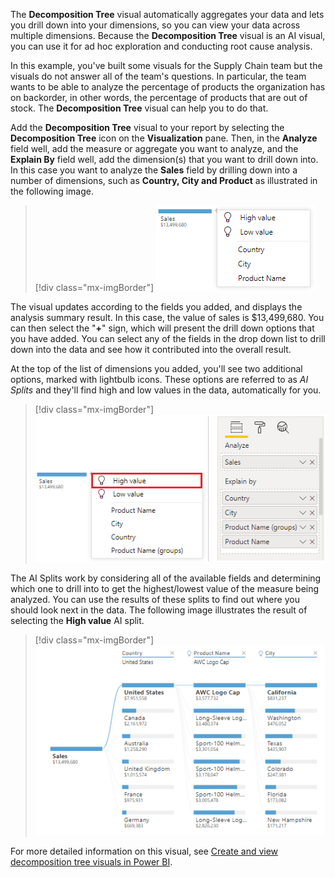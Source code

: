 The **Decomposition Tree** visual automatically aggregates your data and lets you drill down into your dimensions, so you can view your data across multiple dimensions. Because the **Decomposition Tree** visual is an AI visual, you can use it for ad hoc exploration and conducting root cause analysis.

In this example, you've built some visuals for the Supply Chain team but the visuals do not answer all of the team's questions. In particular, the team wants to be able to analyze the percentage of products the organization has on backorder, in other words, the percentage of products that are out of stock. The **Decomposition Tree** visual can help you to do that.

Add the **Decomposition Tree** visual to your report by selecting the **Decomposition Tree** icon on the **Visualization** pane. Then, in the **Analyze** field well, add the measure or aggregate you want to analyze, and the **Explain By** field well, add the dimension(s) that you want to drill down into. In this case you want to analyze the **Sales** field by drilling down into a number of dimensions, such as **Country, City and Product** as illustrated in the following image.

> [!div class="mx-imgBorder"]
> [![Use decomposition drill through options](../media/4-use-decomposition-tree-visual-ss.png)](../media/4-use-decomposition-tree-visual-ss.png#lightbox)

The visual updates according to the fields you added, and displays the analysis summary result. In this case, the value of sales is $13,499,680. You can then select the "**+**" sign, which will present the drill down options that you have added. You can select any of the fields in the drop down list to drill down into the data and see how it contributed into the overall result.

At the top of the list of dimensions you added, you'll see two additional options, marked with lightbulb icons. These options are referred to as *AI Splits* and they'll find high and low values in the data, automatically for you.

> [!div class="mx-imgBorder"]
> [![AI split options](../media/4-ai-split-options-ss.png)](../media/4-ai-split-options-ss.png#lightbox)

The AI Splits work by considering all of the available fields and determining which one to drill into to get the highest/lowest value of the measure being analyzed. You can use the results of these splits to find out where you should look next in the data. The following image illustrates the result of selecting the **High value** AI split.

> [!div class="mx-imgBorder"]
> [![Apply AI split to decomposition tree](../media/4-apply-ai-split-decomposition-tree-ss.png)](../media/4-apply-ai-split-decomposition-tree-ss.png#lightbox)

For more detailed information on this visual, see [Create and view decomposition tree visuals in Power BI](https://docs.microsoft.com/power-bi/visuals/power-bi-visualization-decomposition-tree/?azure-portal=true).
